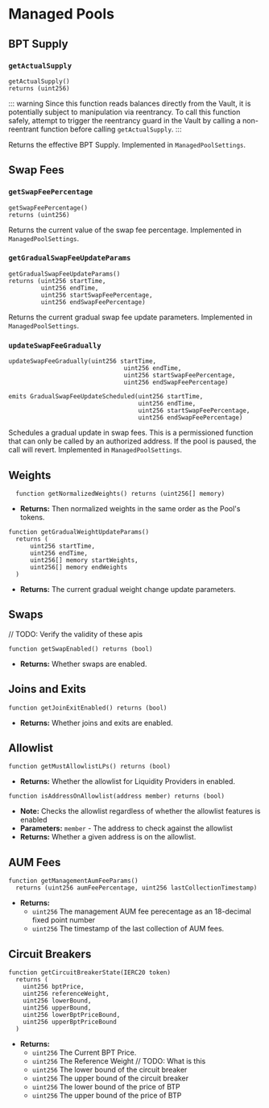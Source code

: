 # Managed Pools

## BPT Supply

### `getActualSupply`

```solidity
getActualSupply() 
returns (uint256)
```

::: warning
Since this function reads balances directly from the Vault, it is potentially subject to manipulation via reentrancy. To call this function safely, attempt to trigger the reentrancy guard in the Vault by calling a non-reentrant function before calling `getActualSupply`.
:::

Returns the effective BPT Supply. Implemented in `ManagedPoolSettings`. 

## Swap Fees

### `getSwapFeePercentage`

```
getSwapFeePercentage() 
returns (uint256)
```

Returns the current value of the swap fee percentage. Implemented in `ManagedPoolSettings`.

### `getGradualSwapFeeUpdateParams`
```solidity
getGradualSwapFeeUpdateParams()
returns (uint256 startTime,
         uint256 endTime,
         uint256 startSwapFeePercentage,
         uint256 endSwapFeePercentage)
```

Returns the current gradual swap fee update parameters. Implemented in `ManagedPoolSettings`.

### `updateSwapFeeGradually`

```solidity
updateSwapFeeGradually(uint256 startTime,
                                uint256 endTime,
                                uint256 startSwapFeePercentage,
                                uint256 endSwapFeePercentage)

emits GradualSwapFeeUpdateScheduled(uint256 startTime,
                                    uint256 endTime,
                                    uint256 startSwapFeePercentage,
                                    uint256 endSwapFeePercentage)
```

Schedules a gradual update in swap fees. This is a permissioned function that can only be called by an authorized address. If the pool is paused, the call will revert. Implemented in `ManagedPoolSettings`.



## Weights

  ```solidity
    function getNormalizedWeights() returns (uint256[] memory)
  ```

  - **Returns:** Then normalized weights in the same order as the Pool's tokens.

  ```solidity
  function getGradualWeightUpdateParams()
    returns (
        uint256 startTime,
        uint256 endTime,
        uint256[] memory startWeights,
        uint256[] memory endWeights
    )
  ```

  - **Returns:** The current gradual weight change update parameters.

## Swaps

// TODO: Verify the validity of these apis

  ```solidity
  function getSwapEnabled() returns (bool)
  ```

  - **Returns:** Whether swaps are enabled.

## Joins and Exits
  ```solidity
  function getJoinExitEnabled() returns (bool)
  ```

  - **Returns:** Whether joins and exits are enabled.

## Allowlist

  ```solidity
  function getMustAllowlistLPs() returns (bool)
  ```

  - **Returns:** Whether the allowlist for Liquidity Providers in enabled.

  ```solidity
  function isAddressOnAllowlist(address member) returns (bool)
  ```

  - **Note:** Checks the allowlist regardless of whether the allowlist features is enabled
  - **Parameters:** `member` - The address to check against the allowlist
  - **Returns:** Whether a given address is on the allowlist.

## AUM Fees

  ```solidity
  function getManagementAumFeeParams()
    returns (uint256 aumFeePercentage, uint256 lastCollectionTimestamp)
  ```

  - **Returns:** 
      - `uint256` The management AUM fee perecentage as an 18-decimal fixed point number
      - `uint256` The timestamp of the last collection of AUM fees.

## Circuit Breakers

  ```solidity
  function getCircuitBreakerState(IERC20 token)
    returns (
      uint256 bptPrice,
      uint256 referenceWeight,
      uint256 lowerBound,
      uint256 upperBound,
      uint256 lowerBptPriceBound,
      uint256 upperBptPriceBound
    )
  ```

  - **Returns:** 
    - `uint256` The Current BPT Price.
    - `uint256` The Reference Weight // TODO: What is this
    - `uint256` The lower bound of the circuit breaker
    - `uint256` The upper bound of the circuit breaker
    - `uint256` The lower bound of the price of BTP
    - `uint256` The upper bound of the price of BTP
